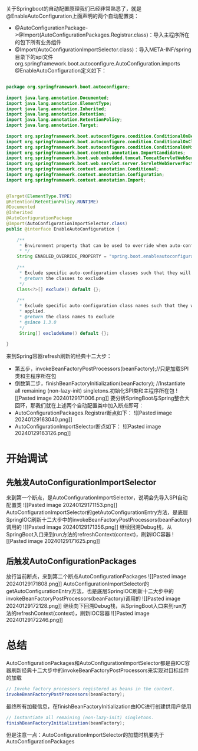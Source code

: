 关于Springboot的自动配置原理我们已经非常熟悉了，就是@EnableAutoConfiguration上面声明的两个自动配置类：
- @AutoConfigurationPackage->@Import(AutoConfigurationPackages.Registrar.class)：导入主程序所在的包下所有业务组件
- @Import(AutoConfigurationImportSelector.class)：导入META-INF/spring目录下的spi文件org.springframework.boot.autoconfigure.AutoConfiguration.imports
@EnableAutoConfiguration定义如下：
```java

package org.springframework.boot.autoconfigure;  
  
import java.lang.annotation.Documented;  
import java.lang.annotation.ElementType;  
import java.lang.annotation.Inherited;  
import java.lang.annotation.Retention;  
import java.lang.annotation.RetentionPolicy;  
import java.lang.annotation.Target;  
  
import org.springframework.boot.autoconfigure.condition.ConditionalOnBean;  
import org.springframework.boot.autoconfigure.condition.ConditionalOnClass;  
import org.springframework.boot.autoconfigure.condition.ConditionalOnMissingBean;  
import org.springframework.boot.context.annotation.ImportCandidates;  
import org.springframework.boot.web.embedded.tomcat.TomcatServletWebServerFactory;  
import org.springframework.boot.web.servlet.server.ServletWebServerFactory;  
import org.springframework.context.annotation.Conditional;  
import org.springframework.context.annotation.Configuration;  
import org.springframework.context.annotation.Import;  
  

@Target(ElementType.TYPE)  
@Retention(RetentionPolicy.RUNTIME)  
@Documented  
@Inherited  
@AutoConfigurationPackage  
@Import(AutoConfigurationImportSelector.class)  
public @interface EnableAutoConfiguration {  
  
    /**  
     * Environment property that can be used to override when auto-configuration is     * enabled.     
     * */    
    String ENABLED_OVERRIDE_PROPERTY = "spring.boot.enableautoconfiguration";  
  
    /**  
     * Exclude specific auto-configuration classes such that they will never be applied.     
     * @return the classes to exclude  
     */    
    Class<?>[] exclude() default {};  
  
    /**  
     * Exclude specific auto-configuration class names such that they will never be     
     * applied.     
     * @return the class names to exclude  
     * @since 1.3.0  
     */    
     String[] excludeName() default {};  
  
}
```
来到Spring容器refresh刷新的经典十二大步：
- 第五步，invokeBeanFactoryPostProcessors(beanFactory);//只是加载SPI类和主程序所在包
- 倒数第二步，finishBeanFactoryInitialization(beanFactory); //Instantiate all remaining (non-lazy-init) singletons.初始化SPI类和主程序所在包
![[Pasted image 20240129171006.png]]
要分析SpringBoot与Spring整合大回环，那我们就在上述两个自动配置类中加入断点即可：
- AutoConfigurationPackages.Registrar断点如下：
![[Pasted image 20240129163040.png]]
- AutoConfigurationImportSelector断点如下：
![[Pasted image 20240129163126.png]]

# 开始调试
## 先触发AutoConfigurationImportSelector
来到第一个断点，是AutoConfigurationImportSelector，说明会先导入SPI自动配置类
![[Pasted image 20240129171153.png]]
AutoConfigurationImportSelector的getAutoConfigurationEntry方法，是底层SpringIOC刷新十二大步中的invokeBeanFactoryPostProcessors(beanFactory)调用的
![[Pasted image 20240129171356.png]]
继续回溯Debug栈，从SpringBoot入口来到run方法的refreshContext(context)，刷新IOC容器
![[Pasted image 20240129171625.png]]
## 后触发AutoConfigurationPackages
放行当前断点，来到第二个断点AutoConfigurationPackages
![[Pasted image 20240129171808.png]]
AutoConfigurationImportSelector的getAutoConfigurationEntry方法，也是底层SpringIOC刷新十二大步中的invokeBeanFactoryPostProcessors(beanFactory)调用的
![[Pasted image 20240129172128.png]]
继续向下回溯Debug栈，从SpringBoot入口来到run方法的refreshContext(context)，刷新IOC容器
![[Pasted image 20240129172246.png]]
# 总结
AutoConfigurationPackages和AutoConfigurationImportSelector都是由IOC容器刷新经典十二大步中的invokeBeanFactoryPostProcessors来实现对目标组件的加载
```java
// Invoke factory processors registered as beans in the context.  
invokeBeanFactoryPostProcessors(beanFactory);
```
最终所有加载信息，在finishBeanFactoryInitialization由IOC进行创建供用户使用
```java
// Instantiate all remaining (non-lazy-init) singletons.  
finishBeanFactoryInitialization(beanFactory);
```

但是注意一点：AutoConfigurationImportSelector的加载时机要先于AutoConfigurationPackages